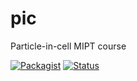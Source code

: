 # pic
Particle-in-cell MIPT course

[![Packagist](https://img.shields.io/packagist/l/doctrine/orm.svg)]() 
[![Status](https://img.shields.io/badge/status-dev-ff69b4.svg)]() 

